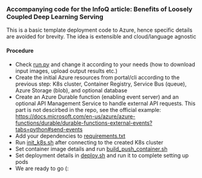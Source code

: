 ### Accompanying code for the InfoQ article: Benefits of Loosely Coupled Deep Learning Serving
This is a basic template deployment code to Azure, hence specific details are avoided for brevity. The idea is extensible and cloud/language agnostic

#### Procedure
- Check [run.py]("") and change it according to your needs (how to download input images, upload output results etc.)
- Create the initial Azure resources from portal/cli according to the previous step: K8s cluster, Container Registry, Service Bus (queue), Azure Storage (blob), and optional database
- Create an Azure Durable function (enabling event server) and an optional API Management Service to handle external API requests. This part is not descirbed in the repo, see the official example: https://docs.microsoft.com/en-us/azure/azure-functions/durable/durable-functions-external-events?tabs=python#send-events
- Add your dependencies to [requirements.txt]("")
- Run [init_k8s.sh]("") after connecting to the created K8s cluster
- Set container image details and run [build_push_container.sh]("")
- Set deployment details in [deploy.sh]("") and run it to complete setting up pods
- We are ready to go (:
